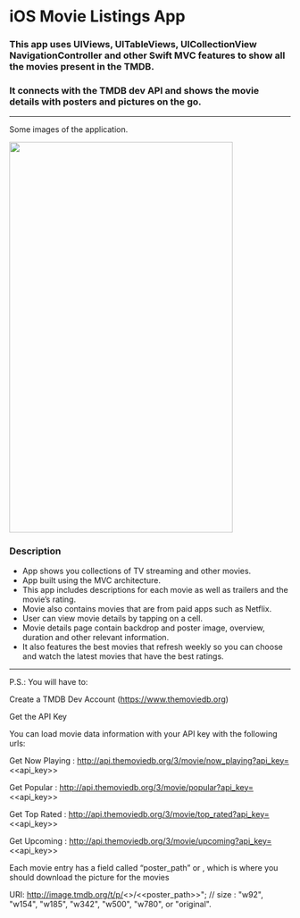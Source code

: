 # iOS Movie Listings App

### This app uses UIViews, UITableViews, UICollectionView NavigationController and other Swift MVC features to show all the movies present in the TMDB.
### It connects with the TMDB dev API and shows the movie details with posters and pictures on the go.
----------------------------------------------------------------------------------
Some images of the application.

<img src="https://github.com/N3Nguyen/MyMovie/blob/Develop/Screen/ScreenApp.png" width="400" height="700">

### Description
 * App shows you collections of TV streaming and other movies.
 * App built using the MVC architecture.
 * This app includes descriptions for each movie as well as trailers and the movie’s rating.
 * Movie also contains movies that are from paid apps such as Netflix.
 * User can view movie details by tapping on a cell.
 * Movie details page contain backdrop and poster image, overview, duration and other relevant information.
 * It also features the best movies that refresh weekly so you can choose and watch the latest movies that have the best ratings.
----------------------------------------------------------------------------------

P.S.: You will have to:

Create a TMDB Dev Account (https://www.themoviedb.org)

Get the API Key

You can load movie data information with your API key with the following urls:

Get Now Playing : http://api.themoviedb.org/3/movie/now_playing?api_key=<<api_key>>

Get Popular : http://api.themoviedb.org/3/movie/popular?api_key=<<api_key>>

Get Top Rated : http://api.themoviedb.org/3/movie/top_rated?api_key=<<api_key>>

Get Upcoming : http://api.themoviedb.org/3/movie/upcoming?api_key=<<api_key>>

Each movie entry has a field called “poster_path” or , which is where you should download the picture for the movies

URI: http://image.tmdb.org/t/p/<<size>>/<<poster_path>>"; // size : "w92", "w154", "w185", "w342", "w500", "w780", or "original".
